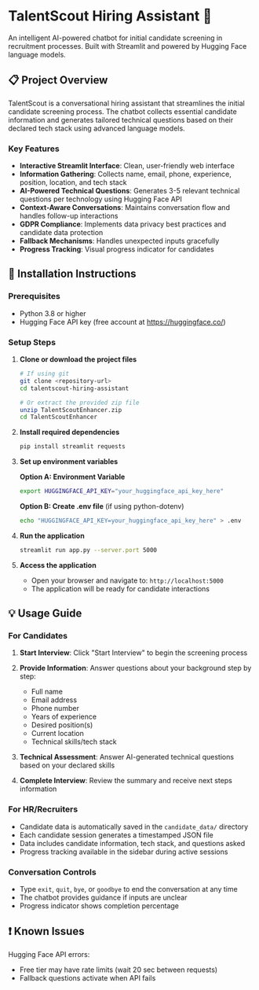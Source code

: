 # TalentScout Hiring Assistant 🎯

An intelligent AI-powered chatbot for initial candidate screening in recruitment processes. Built with Streamlit and powered by Hugging Face language models.

## 📋 Project Overview

TalentScout is a conversational hiring assistant that streamlines the initial candidate screening process. The chatbot collects essential candidate information and generates tailored technical questions based on their declared tech stack using advanced language models.

### Key Features

- **Interactive Streamlit Interface**: Clean, user-friendly web interface
- **Information Gathering**: Collects name, email, phone, experience, position, location, and tech stack
- **AI-Powered Technical Questions**: Generates 3-5 relevant technical questions per technology using Hugging Face API
- **Context-Aware Conversations**: Maintains conversation flow and handles follow-up interactions
- **GDPR Compliance**: Implements data privacy best practices and candidate data protection
- **Fallback Mechanisms**: Handles unexpected inputs gracefully
- **Progress Tracking**: Visual progress indicator for candidates

## 🚀 Installation Instructions

### Prerequisites

- Python 3.8 or higher
- Hugging Face API key (free account at https://huggingface.co/)

### Setup Steps

1. **Clone or download the project files**
   ```bash
   # If using git
   git clone <repository-url>
   cd talentscout-hiring-assistant
   
   # Or extract the provided zip file
   unzip TalentScoutEnhancer.zip
   cd TalentScoutEnhancer
   ```

2. **Install required dependencies**
   ```bash
   pip install streamlit requests
   ```

3. **Set up environment variables**
   
   **Option A: Environment Variable**
   ```bash
   export HUGGINGFACE_API_KEY="your_huggingface_api_key_here"
   ```
   
   **Option B: Create .env file** (if using python-dotenv)
   ```bash
   echo "HUGGINGFACE_API_KEY=your_huggingface_api_key_here" > .env
   ```

4. **Run the application**
   ```bash
   streamlit run app.py --server.port 5000
   ```

5. **Access the application**
   - Open your browser and navigate to: `http://localhost:5000`
   - The application will be ready for candidate interactions

## 💡 Usage Guide

### For Candidates

1. **Start Interview**: Click "Start Interview" to begin the screening process
2. **Provide Information**: Answer questions about your background step by step:
   - Full name
   - Email address
   - Phone number
   - Years of experience
   - Desired position(s)
   - Current location
   - Technical skills/tech stack

3. **Technical Assessment**: Answer AI-generated technical questions based on your declared skills
4. **Complete Interview**: Review the summary and receive next steps information

### For HR/Recruiters

- Candidate data is automatically saved in the `candidate_data/` directory
- Each candidate session generates a timestamped JSON file
- Data includes candidate information, tech stack, and questions asked
- Progress tracking available in the sidebar during active sessions

### Conversation Controls

- Type `exit`, `quit`, `bye`, or `goodbye` to end the conversation at any time
- The chatbot provides guidance if inputs are unclear
- Progress indicator shows completion percentage


## ❗ Known Issues
Hugging Face API errors:
- Free tier may have rate limits (wait 20 sec between requests)
- Fallback questions activate when API fails
